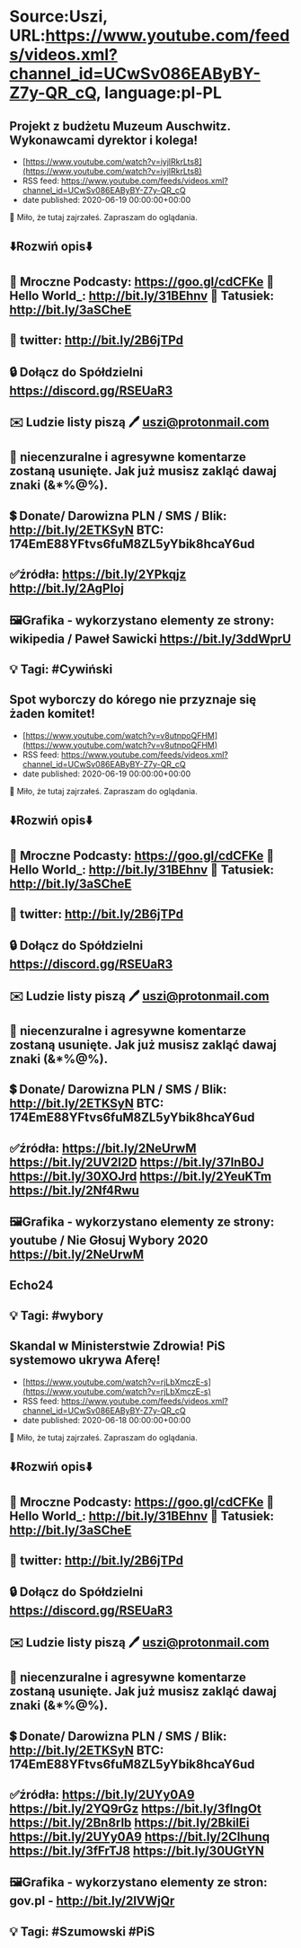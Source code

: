 # Source:Uszi, URL:https://www.youtube.com/feeds/videos.xml?channel_id=UCwSv086EAByBY-Z7y-QR_cQ, language:pl-PL

## Projekt z budżetu Muzeum Auschwitz. Wykonawcami dyrektor i kolega!
 - [https://www.youtube.com/watch?v=iyjlRkrLts8](https://www.youtube.com/watch?v=iyjlRkrLts8)
 - RSS feed: https://www.youtube.com/feeds/videos.xml?channel_id=UCwSv086EAByBY-Z7y-QR_cQ
 - date published: 2020-06-19 00:00:00+00:00

🤪 Miło, że tutaj zajrzałeś.  Zapraszam do oglądania.

⬇️Rozwiń opis⬇️
------------------------------------------------------------
👀 Mroczne Podcasty: https://goo.gl/cdCFKe
👀 Hello World_: http://bit.ly/31BEhnv
👀 Tatusiek: http://bit.ly/3aSCheE
------------------------------------------------------------
👀 twitter: http://bit.ly/2B6jTPd
------------------------------------------------------------
🔒 Dołącz do Spółdzielni
https://discord.gg/RSEUaR3
------------------------------------------------------------
✉️ Ludzie listy piszą 
🖊️ uszi@protonmail.com
------------------------------------------------------------
👺 niecenzuralne i agresywne komentarze zostaną usunięte.  Jak już musisz zakląć dawaj znaki (&*%@%).
------------------------------------------------------------
💲 Donate/ Darowizna
PLN / SMS / Blik: http://bit.ly/2ETKSyN
BTC: 174EmE88YFtvs6fuM8ZL5yYbik8hcaY6ud
---------------------------------------------------------------
✅źródła:
https://bit.ly/2YPkqjz
http://bit.ly/2AgPIoj
---------------------------------------------------------------
🖼Grafika - wykorzystano elementy ze strony: 
wikipedia / Paweł Sawicki
https://bit.ly/3ddWprU
-------------------------------------------------------------
💡 Tagi: #Cywiński
--------------------------------------------------------------

## Spot wyborczy do kórego nie przyznaje się żaden komitet!
 - [https://www.youtube.com/watch?v=v8utnpoQFHM](https://www.youtube.com/watch?v=v8utnpoQFHM)
 - RSS feed: https://www.youtube.com/feeds/videos.xml?channel_id=UCwSv086EAByBY-Z7y-QR_cQ
 - date published: 2020-06-19 00:00:00+00:00

🤪 Miło, że tutaj zajrzałeś.  Zapraszam do oglądania.

⬇️Rozwiń opis⬇️
------------------------------------------------------------
👀 Mroczne Podcasty: https://goo.gl/cdCFKe
👀 Hello World_: http://bit.ly/31BEhnv
👀 Tatusiek: http://bit.ly/3aSCheE
------------------------------------------------------------
👀 twitter: http://bit.ly/2B6jTPd
------------------------------------------------------------
🔒 Dołącz do Spółdzielni
https://discord.gg/RSEUaR3
------------------------------------------------------------
✉️ Ludzie listy piszą 
🖊️ uszi@protonmail.com
------------------------------------------------------------
👺 niecenzuralne i agresywne komentarze zostaną usunięte.  Jak już musisz zakląć dawaj znaki (&*%@%).
------------------------------------------------------------
💲 Donate/ Darowizna
PLN / SMS / Blik: http://bit.ly/2ETKSyN
BTC: 174EmE88YFtvs6fuM8ZL5yYbik8hcaY6ud
---------------------------------------------------------------
✅źródła:
https://bit.ly/2NeUrwM
https://bit.ly/2UV2l2D
https://bit.ly/37InB0J
https://bit.ly/30XOJrd
https://bit.ly/2YeuKTm
https://bit.ly/2Nf4Rwu
---------------------------------------------------------------
🖼Grafika - wykorzystano elementy ze strony: 
 youtube / Nie Głosuj Wybory 2020
https://bit.ly/2NeUrwM
---
Echo24
-------------------------------------------------------------
💡 Tagi: #wybory
--------------------------------------------------------------

## Skandal w Ministerstwie Zdrowia! PiS systemowo ukrywa Aferę!
 - [https://www.youtube.com/watch?v=rjLbXmczE-s](https://www.youtube.com/watch?v=rjLbXmczE-s)
 - RSS feed: https://www.youtube.com/feeds/videos.xml?channel_id=UCwSv086EAByBY-Z7y-QR_cQ
 - date published: 2020-06-18 00:00:00+00:00

🤪 Miło, że tutaj zajrzałeś.  Zapraszam do oglądania.

⬇️Rozwiń opis⬇️
------------------------------------------------------------
👀 Mroczne Podcasty: https://goo.gl/cdCFKe
👀 Hello World_: http://bit.ly/31BEhnv
👀 Tatusiek: http://bit.ly/3aSCheE
------------------------------------------------------------
👀 twitter: http://bit.ly/2B6jTPd
------------------------------------------------------------
🔒 Dołącz do Spółdzielni
https://discord.gg/RSEUaR3
------------------------------------------------------------
✉️ Ludzie listy piszą 
🖊️ uszi@protonmail.com
------------------------------------------------------------
👺 niecenzuralne i agresywne komentarze zostaną usunięte.  Jak już musisz zakląć dawaj znaki (&*%@%).
------------------------------------------------------------
💲 Donate/ Darowizna
PLN / SMS / Blik: http://bit.ly/2ETKSyN
BTC: 174EmE88YFtvs6fuM8ZL5yYbik8hcaY6ud
---------------------------------------------------------------
✅źródła:
https://bit.ly/2UYy0A9
https://bit.ly/2YQ9rGz
https://bit.ly/3fIngOt
https://bit.ly/2Bn8rlb
https://bit.ly/2BkilEi
https://bit.ly/2UYy0A9
https://bit.ly/2Clhunq
https://bit.ly/3fFrTJ8
https://bit.ly/30UGtYN
---------------------------------------------------------------
🖼Grafika - wykorzystano elementy ze stron: 
gov.pl - http://bit.ly/2lVWjQr
-------------------------------------------------------------
💡 Tagi: #Szumowski #PiS
--------------------------------------------------------------

